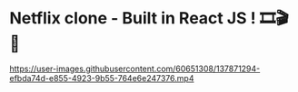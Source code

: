# Netflix clone - Built in React JS ! 🎞🎬🎥

https://user-images.githubusercontent.com/60651308/137871294-efbda74d-e855-4923-9b55-764e6e247376.mp4

